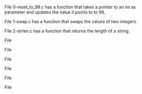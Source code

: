 File 0-reset_to_98.c has a function that takes a pointer to an int as parameter and updates the value it points to to 98.

File 1-swap.c has a function that swaps the values of two integers.

File 2-strlen.c has a function that returns the length of a string. 

File

File

File

File

File

File
